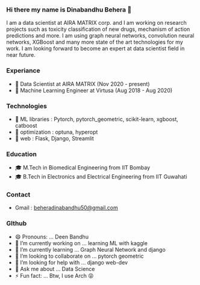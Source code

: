 ### Hi there my name is Dinabandhu Behera :raised_hands:

I am a data scientist at AIRA MATRIX corp. and I am working on research projects such as toxicity classification of new drugs, mechanism of action predictions and more. I am using graph neural networks, convolution neural networks, XGBoost and many more state of the art technologies for my work. I am looking forward to become an expert at data scientist field in near future. 

### Experiance
- :robot: Data Scientist at AIRA MATRIX (Nov 2020 - present)
- :robot: Machine Learning Engineer at Virtusa (Aug 2018 - Aug 2020)

### Technologies
- 🌟 ML libraries : Pytorch, pytorch_geometric, scikit-learn, xgboost, catboost
- 🌟 optimization : optuna, hyperopt
- 🌟 web : Flask, Django, Streamlit

### Education
- :mortar_board: M.Tech in Biomedical Engineering from IIT Bombay 
- :mortar_board: B.Tech in Electronics and Electrical Engineering from IIT Guwahati

### Contact
- Gmail : beheradinabandhu50@gmail.com
<!-- - Phone : +91 78964 92396 -->

### GIthub
- 😄 Pronouns: ... Deen Bandhu
- 🔭 I’m currently working on ... learning ML with kaggle
- 🌱 I’m currently learning ... Graph Neural Network and django
- 👯 I’m looking to collaborate on ... pytorch geometric
- 🤔 I’m looking for help with ... django web-dev
- 💬 Ask me about ... Data Science
- ⚡ Fun fact: ... Btw, I use Arch  :stuck_out_tongue_closed_eyes:
